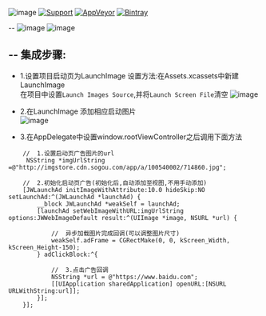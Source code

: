 ![image](https://github.com/JWXIAN/JWLaunchAd/blob/master/JWLaunchAd/Resources/JWLaunchAd.png)
[![Support](https://img.shields.io/badge/support-iOS%207%2B-brightgreen.svg)](https://github.com/JWXIAN/MVCProject)
[![AppVeyor](https://img.shields.io/appveyor/ci/gruntjs/grunt.svg?maxAge=2592000)](https://github.com/JWXIAN/MVCProject)
[![Bintray](https://img.shields.io/badge/version-1.3-brightgreen.svg)](https://github.com/JWXIAN/MVCProject)

--
![image](https://github.com/JWXIAN/JWLaunchAd/blob/master/JWLaunchAd/Resources/gif.gif)
![image](https://github.com/JWXIAN/JWLaunchAd/blob/master/JWLaunchAd/Resources/gif2.gif)

--
  集成步骤:
--
   * 1.设置项目启动页为LaunchImage
        设置方法:在Assets.xcassets中新建LaunchImage<br>
        在项目中设置`Launch Images Source`,并将`Launch Screen File`清空
        ![image](https://github.com/JWXIAN/JWLaunchAd/blob/master/JWLaunchAd/Resources/launchImage.png)
 
   * 2.在LaunchImage 添加相应启动图片<br>
        ![image](https://github.com/JWXIAN/JWLaunchAd/blob/master/JWLaunchAd/Resources/assets.png)
 
   * 3.在AppDelegate中设置window.rootViewController之后调用下面方法

```objc
    //  1.设置启动页广告图片的url
     NSString *imgUrlString =@"http://imgstore.cdn.sogou.com/app/a/100540002/714860.jpg";
    
    //  2.初始化启动页广告(初始化后,自动添加至视图,不用手动添加)
    [JWLaunchAd initImageWithAttribute:10.0 hideSkip:NO setLaunchAd:^(JWLaunchAd *launchAd) {
        __block JWLaunchAd *weakSelf = launchAd;
        [launchAd setWebImageWithURL:imgUrlString options:JWWebImageDefault result:^(UIImage *image, NSURL *url) {

            //  异步加载图片完成回调(可以调整图片尺寸)
            weakSelf.adFrame = CGRectMake(0, 0, kScreen_Width, kScreen_Height-150);
        } adClickBlock:^{

            //  3.点击广告回调  
            NSString *url = @"https://www.baidu.com";
            [[UIApplication sharedApplication] openURL:[NSURL URLWithString:url]];
        }];
    }];
```

